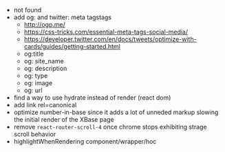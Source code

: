 - not found
- add og: and twitter: meta tagstags 
  - http://ogp.me/ 
  - https://css-tricks.com/essential-meta-tags-social-media/
  - https://developer.twitter.com/en/docs/tweets/optimize-with-cards/guides/getting-started.html
  - og:title
  - og: site_name
  - og: description
  - og: type
  - og: image
  - og: url
- find a way to use hydrate instead of render (react dom)
- add link rel=canonical
- optimize number-in-base since it adds a lot of unneded markup slowing the initial
  render of the XBase page
- remove `react-router-scroll-4` once chrome stops exhibiting strage scroll behavior
- highlightWhenRendering component/wrapper/hoc

